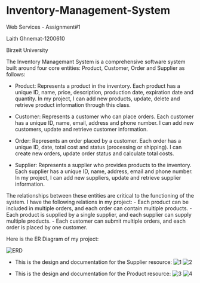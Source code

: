 # Inventory-Management-System

Web Services - Assignment#1

Laith Ghnemat-1200610

Birzeit University

   The Inventory Managemant System is a comprehensive software system built around four core entities: Product, Customer, Order and Supplier as follows:
    
   * Product: Represents a product in the inventory. Each product has a unique ID, name, price, description, production date, expiration date and quantity. In my project, I can add new products, update, delete and retrieve product information through this class.
     
   * Customer: Represents a customer who can place orders. Each customer has a unique ID, name, email, address and phone number. I can add new customers, update and retrieve customer information.
    
   * Order: Represents an order placed by a customer. Each order has a unique ID, date, total cost and status (processing or shipping). I can create new orders, update order status and calculate total costs.

   * Supplier: Represents a supplier who provides products to the inventory. Each supplier has a unique ID, name, address, email and phone number. In my project, I can add new suppliers, update and retrieve supplier information.

   The relationships between these entities are critical to the functioning of the system. I have the following relations in my project:
    - Each product can be included in multiple orders, and each order can contain multiple products.
    - Each product is supplied by a single supplier, and each supplier can supply multiple products.
    - Each customer can submit multiple orders, and each order is placed by one customer.

Here is the ER Diagram of my project:

![ERD](https://github.com/LaithGhnemat12302/Inventory-Management-System/assets/134155389/d211d8e2-2c49-40e5-9234-242dd91235eb)

* This is the design and documentation for the Supplier resource:
![1](https://github.com/LaithGhnemat12302/Inventory-Management-System/assets/134155389/32b2d9de-75a0-441e-8d23-a3c547439507)
![2](https://github.com/LaithGhnemat12302/Inventory-Management-System/assets/134155389/e61f455a-6cbc-4b23-82d3-0739b1fe4ca1)


* This is the design and documentation for the Product resource:
![3](https://github.com/LaithGhnemat12302/Inventory-Management-System/assets/134155389/419e0b1f-4546-4193-822b-00817e0b0d42)
![4](https://github.com/LaithGhnemat12302/Inventory-Management-System/assets/134155389/426336f0-9dbc-4a0a-abb4-a78febf67692)





